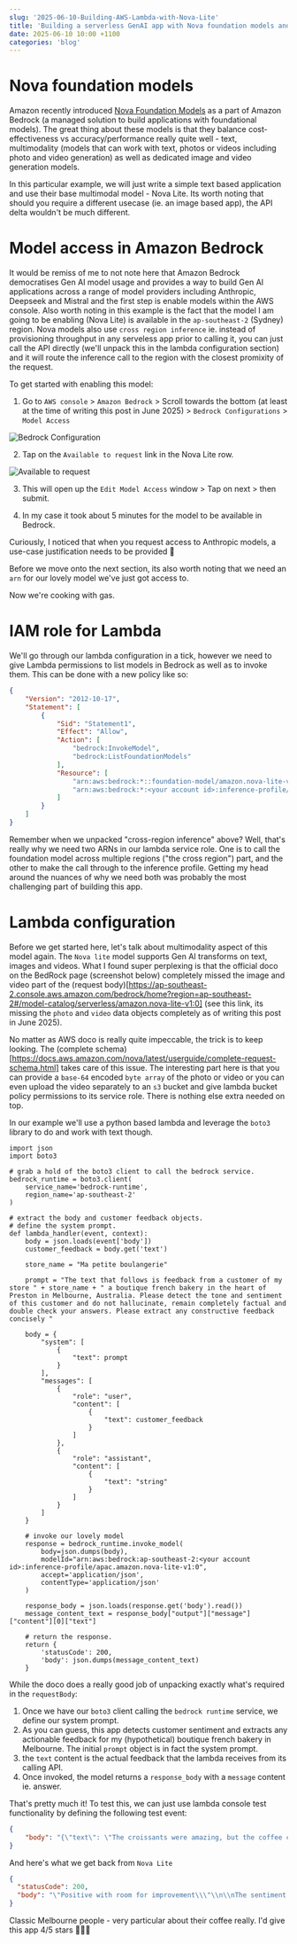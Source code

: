 ```yaml
---
slug: '2025-06-10-Building-AWS-Lambda-with-Nova-Lite'
title: 'Building a serverless GenAI app with Nova foundation models and AWS Lambda'
date: 2025-06-10 10:00 +1100
categories: 'blog'
---
```


# Nova foundation models

Amazon recently introduced [Nova Foundation Models](https://www.aboutamazon.com.au/news/aws/introducing-amazon-nova-our-new-generation-of-foundation-models) as a part of Amazon Bedrock (a managed solution to build applications with foundational models). The great thing about these models is that they balance cost-effectiveness vs accuracy/performance really quite well - text, multimodality (models that can work with text, photos or videos including photo and video generation) as well as dedicated image and video generation models.

In this particular example, we will just write a simple text based application and use their base multimodal model - Nova Lite. Its worth noting that should you require a different usecase (ie. an image based app), the API delta wouldn't be much different.

# Model access in Amazon Bedrock

It would be remiss of me to not note here that Amazon Bedrock democratises Gen AI model usage and provides a way to build Gen AI applications across a range of model providers including Anthropic, Deepseek and Mistral and the first step is enable models within the AWS console. Also worth noting in this example is the fact that the model I am going to be enabling (Nova Lite) is available in the `ap-southeast-2` (Sydney) region. Nova models also use `cross region inference` ie. instead of provisioning throughput in any serveless app prior to calling it, you can just call the API directly (we'll unpack this in the lambda configuration section) and it will route the inference call to the region with the closest promixity of the request.

To get started with enabling this model:

1) Go to `AWS console` > `Amazon Bedrock` > Scroll towards the bottom (at least at the time of writing this post in June 2025) > `Bedrock Configurations` > `Model Access`

![Bedrock Configuration](/images/nova-lite/bedrock_configurations.png)

2) Tap on the `Available to request` link in the Nova Lite row.

![Available to request](/images/nova-lite/available_to_request.png)


3) This will open up the `Edit Model Access` window > Tap on next > then submit.

3) In my case it took about 5 minutes for the model to be available in Bedrock.

Curiously, I noticed that when you request access to Anthropic models, a use-case justification needs to be provided 🤔

Before we move onto the next section, its also worth noting that we need an `arn` for our lovely model we've just got access to.

Now we're cooking with gas.

# IAM role for Lambda

We'll go through our lambda configuration in a tick, however we need to give Lambda permissions to list models in Bedrock as well as to invoke them. This can be done with a new policy like so:

```json
{
    "Version": "2012-10-17",
    "Statement": [
        {
            "Sid": "Statement1",
            "Effect": "Allow",
            "Action": [
                "bedrock:InvokeModel",
                "bedrock:ListFoundationModels"
            ],
            "Resource": [
                "arn:aws:bedrock:*::foundation-model/amazon.nova-lite-v1:0",
                "arn:aws:bedrock:*:<your account id>:inference-profile/apac.amazon.nova-lite-v1:0"
            ]
        }
    ]
}
```

Remember when we unpacked "cross-region inference" above? Well, that's really why we need two ARNs in our lambda service role. One is to call the foundation model across multiple regions ("the cross region") part, and the other to make the call through to the inference profile. Getting my head around the nuances of why we need both was probably the most challenging part of building this app.

# Lambda configuration

Before we get started here, let's talk about multimodality aspect of this model again. The `Nova lite` model supports Gen AI transforms on text, images and videos. What I found super perplexing is that the official doco on the BedRock page (screenshot below) completely missed the image and video part of the (request body)[https://ap-southeast-2.console.aws.amazon.com/bedrock/home?region=ap-southeast-2#/model-catalog/serverless/amazon.nova-lite-v1:0] (see this link, its missing the `photo` and `video` data objects completely as of writing this post in June 2025).

No matter as AWS doco is really quite impeccable, the trick is to keep looking. The (complete schema)[https://docs.aws.amazon.com/nova/latest/userguide/complete-request-schema.html] takes care of this issue. The interesting part here is that you can provide a `base-64` encoded `byte array` of the photo or video or you can even upload the video separately to an `s3` bucket and give lambda bucket policy permissions to its service role. There is nothing else extra needed on top.

In our example we'll use a python based lambda and leverage the `boto3` library to do and work with text though.

```python3
import json
import boto3

# grab a hold of the boto3 client to call the bedrock service.
bedrock_runtime = boto3.client(
    service_name='bedrock-runtime',
    region_name='ap-southeast-2'
)

# extract the body and customer feedback objects.
# define the system prompt.
def lambda_handler(event, context):
    body = json.loads(event['body'])
    customer_feedback = body.get('text')

    store_name = "Ma petite boulangerie"

    prompt = "The text that follows is feedback from a customer of my store " + store_name + " a boutique french bakery in the heart of Preston in Melbourne, Australia. Please detect the tone and sentiment of this customer and do not hallucinate, remain completely factual and double check your answers. Please extract any constructive feedback concisely "

    body = {
        "system": [
            {
                "text": prompt
            }
        ],
        "messages": [
            {
                "role": "user",
                "content": [
                    {
                        "text": customer_feedback
                    }
                ]
            },
            {
                "role": "assistant",
                "content": [
                    {
                        "text": "string"
                    }
                ]
            }
        ]
    }

    # invoke our lovely model
    response = bedrock_runtime.invoke_model(
        body=json.dumps(body),
        modelId="arn:aws:bedrock:ap-southeast-2:<your account id>:inference-profile/apac.amazon.nova-lite-v1:0",
        accept='application/json',
        contentType='application/json'
    )

    response_body = json.loads(response.get('body').read())
    message_content_text = response_body["output"]["message"]["content"][0]["text"]

    # return the response.
    return {
        'statusCode': 200,
        'body': json.dumps(message_content_text)
    }
```

While the doco does a really good job of unpacking exactly what's required in the `requestBody`:

1) Once we have our `boto3` client calling the `bedrock runtime` service, we define our system prompt.
2) As you can guess, this app detects customer sentiment and extracts any actionable feedback for my (hypothetical) boutique french bakery in Melbourne. The initial `prompt` object is in fact the system prompt.
3) the `text` content is the actual feedback that the lambda receives from its calling API. 
4) Once invoked, the model returns a `response_body` with a `message` content ie. answer.


That's pretty much it! To test this, we can just use lambda console test functionality by defining the following test event:

```json
{
    "body": "{\"text\": \"The croissants were amazing, but the coffee could be better. 4 out of 5 stars though!\"}"
}
```

And here's what we get back from `Nova Lite`

```json
{
  "statusCode": 200,
  "body": "\"Positive with room for improvement\\\"\\n\\nThe sentiment of the customer's feedback is generally positive, as indicated by the 4 out of 5 stars rating. The customer expressed satisfaction with the croissants, describing them as \\\"amazing.\\\" However, there is a suggestion for improvement regarding the coffee, which the customer feels could be better. \\n\\nConstructive feedback:\\n- The croissants are highly appreciated.\\n- There is an opportunity to improve the quality of the coffee.\""
}
```

Classic Melbourne people - very particular about their coffee really. I'd give this app 4/5 stars 👨‍🍳🤌 